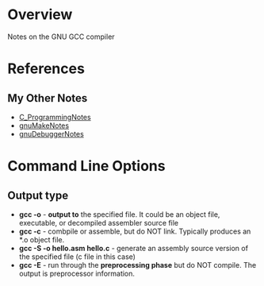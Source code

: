 # Overview

Notes on the GNU GCC compiler

# References

## My Other Notes

* [C_ProgrammingNotes](https://github.com/GitLeeRepo/C_ProgrammingNotes/blob/master/C_ProgrammingNotes.md#overview)
* [gnuMakeNotes](https://github.com/GitLeeRepo/C_ProgrammingNotes/blob/master/gnuMakeNotes.md#overview)
* [gnuDebuggerNotes](https://github.com/GitLeeRepo/C_ProgrammingNotes/blob/master/gnuDebuggerNotes.md#overview)

# Command Line Options

## Output type

* **gcc -o** - **output to** the specified file.  It could be an object file, executable, or decompiled assembler source file
* **gcc -c** - combpile or assemble, but do NOT link.  Typically produces an *.o object file.
* **gcc -S -o hello.asm hello.c** - generate an assembly source version of the specified file (c file in this case)
* **gcc -E** - run through the **preprocessing phase** but do NOT compile.  The output is preprocessor information.
